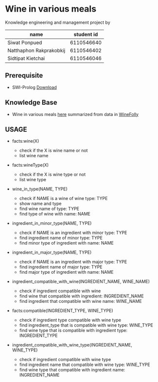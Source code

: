 # Wine in various meals

Knowledge engineering and management project by

| name                    | student id |
| ----------------------- | ---------- |
| Siwat Ponpued           | 6110546640 |
| Natthaphon Rakprakobkij | 6110546402 |
| Sidtipat Kietchai       | 6110546046 |

## Prerequisite

- SWI-Prolog [Download](https://www.swi-prolog.org/Download.html)

## Knowledge Base

- Wine in various meals [here](https://docs.google.com/spreadsheets/d/1OqsOBcwuq_BCIbzLmF_sSkSi3G_wkMLqgZNDWAK8pR8/edit?usp=sharing) summarized from data in [WineFolly](https://winefolly.com)

## USAGE

* facts:wine(X)
    * check if the X is wine name or not    
    * list wine name

* facts:wineType(X)
    * check if the X is wine type or not    
    * list wine type

* wine_in_type(NAME, TYPE)
    * check if NAME is a wine of wine type: TYPE
    * show name and type
    * find wine name of type: TYPE
    * find type of wine with name: NAME

* ingredient_in_minor_type(NAME, TYPE)
    * check if NAME is an ingredient with minor type: TYPE
    * find ingredient name of minor type: TYPE
    * find minor type of ingredient with name: NAME

* ingredient_in_major_type(NAME, TYPE)
    * check if NAME is an ingredient with major type: TYPE
    * find ingredient name of major type: TYPE
    * find major type of ingredient with name: NAME

* ingredient_compatible_with_wine(INGREDIENT_NAME, WINE_NAME)
    * check if ingredient compatible with wine
    * find wine that compatible with ingredient: INGREDIENT_NAME
    * find ingredient that compatible with wine name: WINE_NAME

* facts:compatible(INGREDIENT_TYPE, WINE_TYPE)
    * check if ingredient type compatible with wine type
    * find ingredient_type that is compatible with wine type: WINE_TYPE
    * find wine type that is compatible with ingredient type: INGREDIENT_TYPE

* ingredient_compatible_with_wine_type(INGREDIENT_NAME, WINE_TYPE)
    * check if ingredient compatible with wine type
    * find ingredient name that compatible with wine type: WINE_TYPE
    * find wine type that compatible with ingredient name: INGREDIENT_NAME
